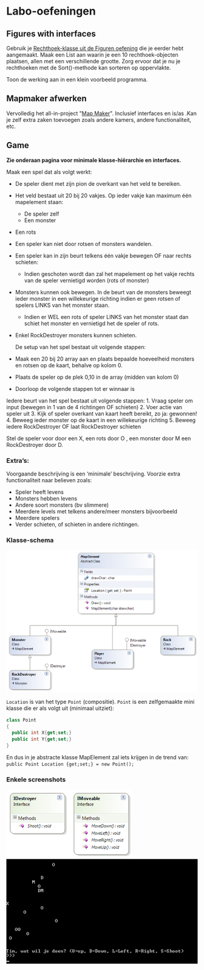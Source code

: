 # Labo-oefeningen

## Figures with interfaces

Gebruik je [Rechthoek-klasse uit de Figuren oefening](../h8-klassen-en-objecten/a_practica.md#figures) die je eerder hebt aangemaakt. Maak een List aan waarin je een 10 rechthoek-objecten plaatsen, allen met een verschillende grootte. Zorg ervoor dat je nu je rechthoeken met de Sort\(\)-methode kan sorteren op oppervlakte.

Toon de werking aan in een klein voorbeeld programma.

## Mapmaker afwerken

Vervolledig het all-in-project "[Map Maker](../../semester-2-appendix/all-in-projecten/1_mapmapker.md)". Inclusief interfaces en is/as .Kan je zelf extra zaken toevoegen zoals andere kamers, andere functionaliteit, etc.

## Game

**Zie onderaan pagina voor minimale klasse-hiërarchie en interfaces.**

Maak een spel dat als volgt werkt:

* De speler dient met zijn pion de overkant van het veld te bereiken.
* Het veld bestaat uit 20 bij 20 vakjes. Op ieder vakje kan maximum één mapelement staan: 
  * De speler zelf
  * Een monster
* Een rots
* Een speler kan niet door rotsen of monsters wandelen. 
* Een speler kan in zijn beurt telkens één vakje bewegen OF naar rechts schieten:
  * Indien geschoten wordt dan zal het mapelement op het vakje rechts van de speler vernietigd worden \(rots of monster\)
* Monsters kunnen ook bewegen. In de beurt van de monsters beweegt ieder monster in een willekeurige richting indien er geen rotsen of spelers LINKS van het monster staan.
  * Indien er WEL een rots of speler LINKS van het monster staat dan schiet het monster en vernietigd het de speler of rots.
* Enkel RockDestroyer monsters kunnen schieten.

  De setup van het spel bestaat uit volgende stappen:

* Maak een 20 bij 20 array aan en plaats bepaalde hoeveelheid monsters en rotsen op de kaart, behalve op kolom 0.
* Plaats de speler op de plek 0,10 in de array \(midden van kolom 0\)
* Doorloop de volgende stappen tot er winnaar is

Iedere beurt van het spel bestaat uit volgende stappen: 1. Vraag speler om input \(bewegen in 1 van de 4 richtingen OF schieten\) 2. Voer actie van speler uit 3. Kijk of speler overkant van kaart heeft bereikt, zo ja: gewonnen! 4. Beweeg ieder monster op de kaart in een willekeurige richting 5. Beweeg iedere RockDestroyer OF laat RockDestroyer schieten

Stel de speler voor door een X, een rots door O , een monster door M een RockDestroyer door D.

### Extra’s:

Voorgaande beschrijving is een ‘minimale’ beschrijving. Voorzie extra functionaliteit naar believen zoals:

* Speler heeft levens
* Monsters hebben levens
* Andere soort monsters \(bv slimmere\)
* Meerdere levels met telkens andere/meer monsters bijvoorbeeld
* Meerdere spelers
* Verder schieten, of schieten in andere richtingen.

### Klasse-schema

![](../../.gitbook/assets/practgame.png)

`Location` is van het type `Point` \(compositie\). `Point` is een zelfgemaakte mini klasse die er als volgt uit \(minimaal uitziet\):

```csharp
class Point
{
  public int X{get;set;}
  public int Y{get;set;}
}
```

En dus in je abstracte klasse MapElement zal iets krijgen in de trend van: `public Point Location {get;set;} = new Point();`

### Enkele screenshots

![](../../.gitbook/assets/practgame2.png) ![](../../.gitbook/assets/practgame3.png)

